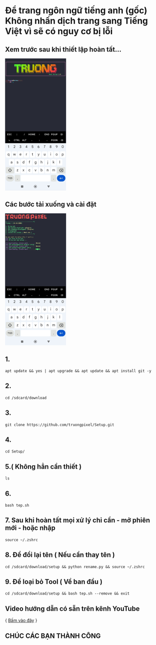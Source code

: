 # Để trang ngôn ngữ tiếng anh (gốc) Không nhấn dịch trang sang Tiếng Việt vì sẽ có nguy cơ bị lỗi


## Xem trước sau khi thiết lập hoàn tất...
<img src="https://raw.githubusercontent.com/TruongPixel/Img/main/IMG_20240825_134451.jpg" width="200" hight="220">



## Các bước tải xuống và cài đặt
<img src="https://raw.githubusercontent.com/TruongPixel/Img/main/IMG_20240825_134522.jpg" width="200" hight="220">


## 1.
 ```
apt update && yes | apt upgrade && apt update && apt install git -y
```
## 2.
```
cd /sdcard/download
```
## 3.
```
git clone https://github.com/truongpixel/Setup.git
```
## 4.

```
cd Setup/
```
## 5.( Không hẳn cần thiết )
```
ls
```
## 6.
```
bash tep.sh
```
## 7. Sau khi hoàn tất mọi xử lý chỉ cần - mở phiên mới - hoặc nhập
```
source ~/.zshrc
```
## 8. Để đổi lại tên ( Nếu cần thay tên )
```
cd /sdcard/download/setup && python rename.py && source ~/.zshrc
```
## 9. Để loại bỏ Tool ( Về ban đầu )
```
cd /sdcard/download/setup && bash tep.sh --remove && exit
```

## Video hướng dẫn có sẵn trên kênh YouTube
 { [Bấm vào đây](https://youtu.be/8Duxj_-b4og) }

## CHÚC CÁC BẠN THÀNH CÔNG
